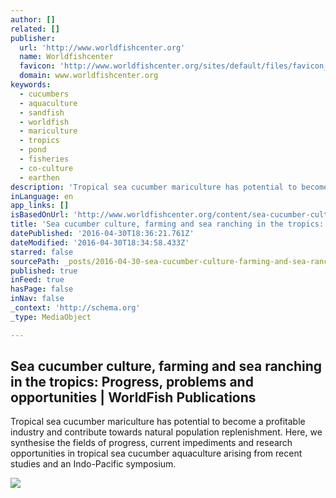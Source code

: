 ```yaml
---
author: []
related: []
publisher:
  url: 'http://www.worldfishcenter.org'
  name: Worldfishcenter
  favicon: 'http://www.worldfishcenter.org/sites/default/files/favicon_0.ico'
  domain: www.worldfishcenter.org
keywords:
  - cucumbers
  - aquaculture
  - sandfish
  - worldfish
  - mariculture
  - tropics
  - pond
  - fisheries
  - co-culture
  - earthen
description: 'Tropical sea cucumber mariculture has potential to become a profitable industry and contribute towards natural population replenishment. Here, we synthesise the fields of progress, current impediments and research opportunities in tropical sea cucumber aquaculture arising from recent studies and an Indo-Pacific symposium.'
inLanguage: en
app_links: []
isBasedOnUrl: 'http://www.worldfishcenter.org/content/sea-cucumber-culture-farming-and-sea-ranching-tropics-progress-problems-and-opportunities'
title: 'Sea cucumber culture, farming and sea ranching in the tropics: Progress, problems and opportunities | WorldFish Publications'
datePublished: '2016-04-30T18:36:21.761Z'
dateModified: '2016-04-30T18:34:58.433Z'
starred: false
sourcePath: _posts/2016-04-30-sea-cucumber-culture-farming-and-sea-ranching-in-the-tropic.md
published: true
inFeed: true
hasPage: false
inNav: false
_context: 'http://schema.org'
_type: MediaObject

---
```

<article style=""><h1>Sea cucumber culture, farming and sea ranching in the tropics: Progress, problems and opportunities | WorldFish Publications</h1><p>Tropical sea cucumber mariculture has potential to become a profitable industry and contribute towards natural population replenishment. Here, we synthesise the fields of progress, current impediments and research opportunities in tropical sea cucumber aquaculture arising from recent studies and an Indo-Pacific symposium.</p><img src="http://www.worldfishcenter.org/sites/default/files/Logo_White_WorldFish.png" /></article>